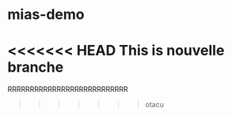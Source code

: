 # mias-demo

<<<<<<< HEAD
This is nouvelle branche
=======
RRRRRRRRRRRRRRRRRRRRRRRRRRR
>>>>>>> otacu
